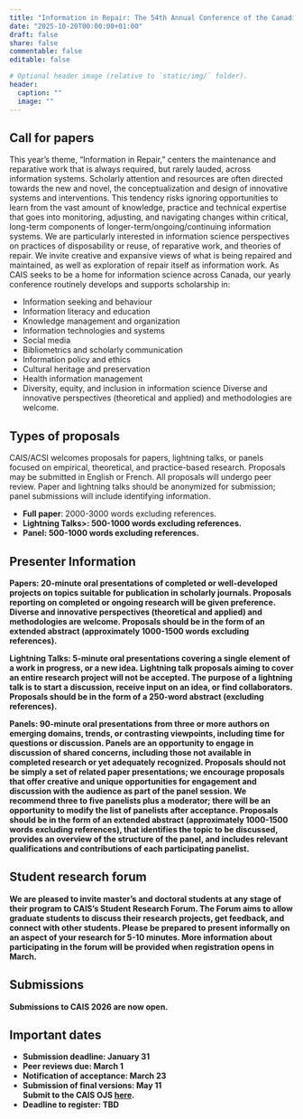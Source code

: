 ```yaml
---
title: "Information in Repair: The 54th Annual Conference of the Canadian Association for Information Science"
date: "2025-10-20T00:00:00+01:00"
draft: false
share: false
commentable: false
editable: false

# Optional header image (relative to `static/img/` folder).
header:
  caption: ""
  image: ""
---
```


## Call for papers

This year’s theme, “Information in Repair,” centers the maintenance and reparative work that is always required, but rarely lauded, across information systems. Scholarly attention and resources are often directed towards the new and novel, the conceptualization and design of innovative systems and interventions. This tendency risks ignoring opportunities to learn from the vast amount of knowledge, practice and technical expertise that goes into monitoring, adjusting, and navigating changes within critical, long-term components of longer-term/ongoing/continuing information systems. We are particularly interested in information science perspectives on practices of disposability or reuse, of reparative work, and theories of repair. We invite creative and expansive views of what is being repaired and maintained, as well as exploration of repair itself as information work. As CAIS seeks to be a home for information science across Canada, our yearly conference routinely develops and supports scholarship in:
- Information seeking and behaviour
- Information literacy and education
- Knowledge management and organization
- Information technologies and systems
- Social media
- Bibliometrics and scholarly communication
- Information policy and ethics
- Cultural heritage and preservation
- Health information management
- Diversity, equity, and inclusion in information science
Diverse and innovative perspectives (theoretical and applied) and methodologies are welcome.


## Types of proposals

CAIS/ACSI welcomes proposals for papers, lightning talks, or panels focused on empirical, theoretical, and practice-based research. Proposals may be submitted in English or French. All proposals will undergo peer review. Paper and lightning talks should be anonymized for submission; panel submissions will include identifying information.

- <strong>Full paper</strong>: 2000-3000 words excluding references. 
- <strong>Lightning Talks>: 500-1000 words excluding references.
- <strong>Panel</strong>: 500-1000 words excluding references.

## Presenter Information
<strong>Papers:</strong> 20-minute oral presentations of completed or well-developed projects on topics suitable for publication in scholarly journals. Proposals reporting on completed or ongoing research will be given preference. Diverse and innovative perspectives (theoretical and applied) and methodologies are welcome. Proposals should be in the form of an extended abstract (approximately 1000-1500 words excluding references). 

<strong>Lightning Talks:</strong> 5-minute oral presentations covering a single element of a work in progress, or a new idea. Lightning talk proposals aiming to cover an entire research project will not be accepted. The purpose of a lightning talk is to start a discussion, receive input on an idea, or find collaborators. Proposals should be in the form of a 250-word abstract (excluding references). 

<strong>Panels:</strong> 90-minute oral presentations from three or more authors on emerging domains, trends, or contrasting viewpoints, including time for questions or discussion. Panels are an opportunity to engage in discussion of shared concerns, including those not available in completed research or yet adequately recognized. Proposals should not be simply a set of related paper presentations; we encourage proposals that offer creative and unique opportunities for engagement and discussion with the audience as part of the panel session. We recommend three to five panelists plus a moderator; there will be an opportunity to modify the list of panelists after acceptance. Proposals should be in the form of an extended abstract (approximately 1000-1500 words excluding references), that identifies the topic to be discussed, provides an overview of the structure of the panel, and includes relevant qualifications and contributions of each participating panelist.

## Student research forum
We are pleased to invite master’s and doctoral students at any stage of their program to CAIS’s Student Research Forum. The Forum aims to allow graduate students to discuss their research projects, get feedback, and connect with other students. Please be prepared to present informally on an aspect of your research for 5-10 minutes. More information about participating in the forum will be provided when registration opens in March.


## Submissions

<strong>Submissions to CAIS 2026 are now open.</strong>

## Important dates 

- <strong>Submission deadline</strong>: January 31
- <strong>Peer reviews due:</strong> March 1
- <strong>Notification of acceptance</strong>: March 23 
- <strong>Submission of final versions</strong>: May 11 <br> Submit to the CAIS OJS [here](https://journals.library.ualberta.ca/ojs.cais-acsi.ca/index.php/cais-asci/index).<br>
- <strong>Deadline to register</strong>: TBD

